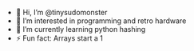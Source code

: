 - 👋 Hi, I’m @tinysudomonster
- 👀 I’m interested in programming and retro hardware
- 🌱 I’m currently learning python hashing
- ⚡ Fun fact: Arrays start a 1 

<!---
tinysudomonster/tinysudomonster is a ✨ special ✨ repository because its `README.md` (this file) appears on your GitHub profile.
You can click the Preview link to take a look at your changes.
--->
